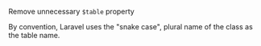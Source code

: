 Remove unnecessary `$table` property

By convention, Laravel uses the "snake case", plural name of the class as the table name.
